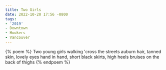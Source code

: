 ```yaml
---
title: Two Girls
date: 2022-10-20 17:56 -0800
tags:
- '2019'
- Downtown
- Hookers
- Vancouver
---
```

{% poem %}
Two young girls walking 'cross the streets
auburn hair, tanned skin, lovely eyes
hand in hand, short black skirts, high heels
bruises on the back of thighs
{% endpoem %}
